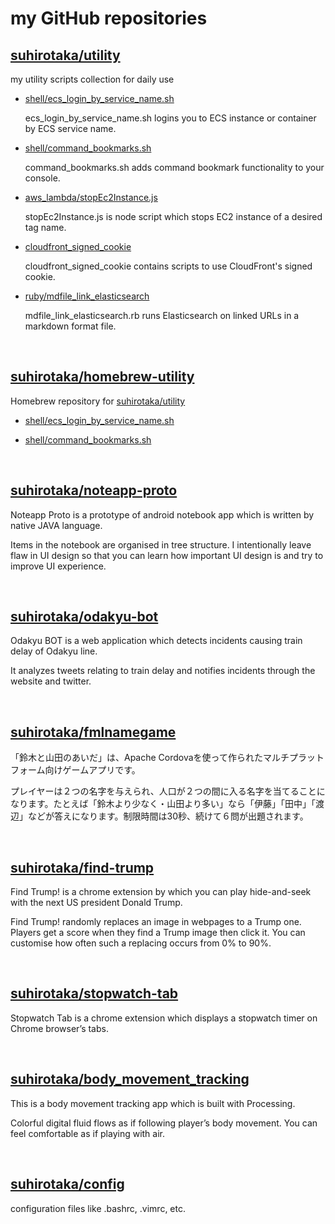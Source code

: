 # my GitHub repositories

## [suhirotaka/utility](https://github.com/suhirotaka/utility)
my utility scripts collection for daily use

- [shell/ecs_login_by_service_name.sh](https://github.com/suhirotaka/utility/blob/master/README.md#item1)

  ecs_login_by_service_name.sh logins you to ECS instance or container by ECS service name.

- [shell/command_bookmarks.sh](https://github.com/suhirotaka/utility/blob/master/README.md#item2)

  command_bookmarks.sh adds command bookmark functionality to your console.

- [aws_lambda/stopEc2Instance.js](https://github.com/suhirotaka/utility/blob/master/README.md#item3)

  stopEc2Instance.js is node script which stops EC2 instance of a desired tag name.

- [cloudfront_signed_cookie](https://github.com/suhirotaka/utility/blob/master/README.md#item4)

  cloudfront_signed_cookie contains scripts to use CloudFront's signed cookie.

- [ruby/mdfile_link_elasticsearch](https://github.com/suhirotaka/utility/blob/master/README.md#item5) 

  mdfile_link_elasticsearch.rb runs Elasticsearch on linked URLs in a markdown format file.

<br />

## [suhirotaka/homebrew-utility](https://github.com/suhirotaka/homebrew-utility)
Homebrew repository for [suhirotaka/utility](https://github.com/suhirotaka/utility)

- [shell/ecs_login_by_service_name.sh](https://github.com/suhirotaka/utility/blob/master/README.md#item1)

- [shell/command_bookmarks.sh](https://github.com/suhirotaka/utility/blob/master/README.md#item2)

<br />

## [suhirotaka/noteapp-proto](https://github.com/suhirotaka/noteapp-proto)
Noteapp Proto is a prototype of android notebook app which is written by native JAVA language.

Items in the notebook are organised in tree structure. I intentionally leave flaw in UI design so that you can learn how important UI design is and try to improve UI experience.

<br />

## [suhirotaka/odakyu-bot](https://github.com/suhirotaka/odakyu-bot)
Odakyu BOT is a web application which detects incidents causing train delay of Odakyu line. 

It analyzes tweets relating to train delay and notifies incidents through the website and twitter.

<br />

## [suhirotaka/fmlnamegame](https://github.com/suhirotaka/fmlnamegame)
「鈴木と山田のあいだ」は、Apache Cordovaを使って作られたマルチプラットフォーム向けゲームアプリです。

プレイヤーは２つの名字を与えられ、人口が２つの間に入る名字を当てることになります。たとえば「鈴木より少なく・山田より多い」なら「伊藤」「田中」「渡辺」などが答えになります。制限時間は30秒、続けて６問が出題されます。

<br />

## [suhirotaka/find-trump](https://github.com/suhirotaka/find-trump)
Find Trump! is a chrome extension by which you can play hide-and-seek with the next US president Donald Trump.

Find Trump! randomly replaces an image in webpages to a Trump one. Players get a score when they find a Trump image then click it. You can customise how often such a replacing occurs from 0% to 90%.

<br />

## [suhirotaka/stopwatch-tab](https://github.com/suhirotaka/stopwatch-tab)
Stopwatch Tab is a chrome extension which displays a stopwatch timer on Chrome browser’s tabs.

<br />

## [suhirotaka/body_movement_tracking](https://github.com/suhirotaka/body_movement_tracking)
This is a body movement tracking app which is built with Processing.

Colorful digital fluid flows as if following player’s body movement. You can feel comfortable as if playing with air.

<br />

## [suhirotaka/config](https://github.com/suhirotaka/config)
configuration files like .bashrc, .vimrc, etc.
